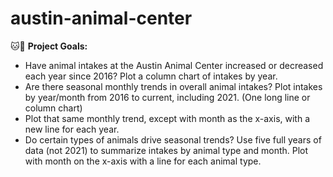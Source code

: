 # austin-animal-center

🐱🐶 **Project Goals:**

- Have animal intakes at the Austin Animal Center increased or decreased each year since 2016? Plot a column chart of intakes by year.
- Are there seasonal monthly trends in overall animal intakes? Plot intakes by year/month from 2016 to current, including 2021. (One long line or column chart)
- Plot that same monthly trend, except with month as the x-axis, with a new line for each year.
- Do certain types of animals drive seasonal trends? Use five full years of data (not 2021) to summarize intakes by animal type and month. Plot with month on the x-axis with a line for each animal type.
